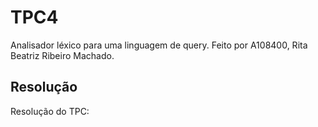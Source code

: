 # TPC4
Analisador léxico para uma linguagem de query.
Feito por A108400, Rita Beatriz Ribeiro Machado.


## Resolução
Resolução do TPC: []()